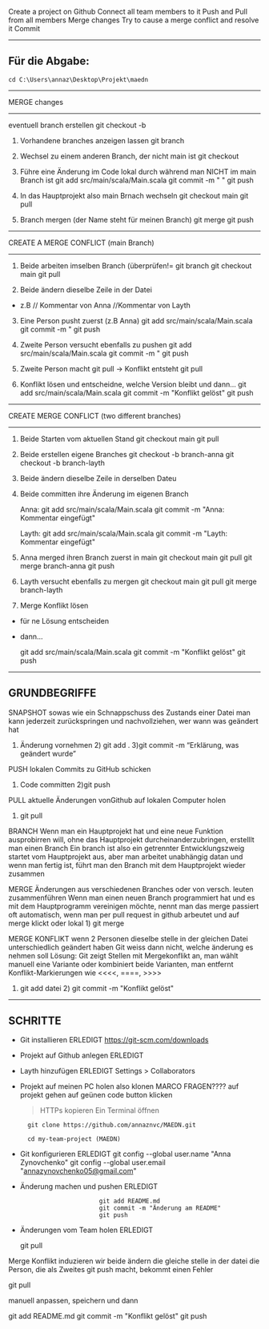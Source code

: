 Create a project on Github
Connect all team members to it
Push and Pull from all members
Merge changes
Try to cause a merge conflict and resolve it
Commit

--------------------------------
Für die Abgabe:
----------------------------------

    cd C:\Users\annaz\Desktop\Projekt\maedn


*********************************
MERGE changes
*********************************

eventuell branch erstellen
        git checkout -b <branch-name>

    
1) Vorhandene branches anzeigen lassen
    git branch

2) Wechsel zu einem anderen Branch, der nicht main ist
    git checkout <branch-name>

3) Führe eine Änderung im Code lokal durch während man NICHT im main Branch ist
    git add src/main/scala/Main.scala
    git commit -m "    "
    git push

4) In das Hauptprojekt also main Brnach wechseln
    git checkout main
    git pull 

5) Branch mergen (der Name steht für meinen Branch)
    git merge <branch-name>
    git push



******************************
CREATE A MERGE CONFLICT (main Branch)
*******************************

1) Beide arbeiten imselben Branch (überprüfen!=
    git branch
    git checkout main
    git pull

2) Beide ändern dieselbe Zeile in der Datei
- z.B
    // Kommentar von Anna
    //Kommentar von Layth

3) Eine Person pusht zuerst (z.B Anna)
    git add src/main/scala/Main.scala
    git commit -m "
    git push

4) Zweite Person versucht ebenfalls zu pushen
    git add src/main/scala/Main.scala
    git commit -m "
    git push

5) Zweite Person macht git pull -> Konflikt entsteht
    git pull

6) Konflikt lösen und entscheidne, welche Version bleibt und dann...
    git add src/main/scala/Main.scala
    git commit -m "Konflikt gelöst"
    git push



****************************************************
CREATE MERGE CONFLICT (two different branches)
****************************************************
1) Beide Starten vom aktuellen Stand
    git checkout main
    git pull

2) Beide erstellen eigene Branches
    git checkout -b branch-anna
    git checkout -b branch-layth

3) Beide ändern dieselbe Zeile in derselben Dateu

4) Beide committen ihre Änderung im eigenen Branch

    Anna:
        git add src/main/scala/Main.scala
        git commit -m "Anna: Kommentar eingefügt"

    Layth: 
        git add src/main/scala/Main.scala
        git commit -m "Layth: Kommentar eingefügt"

5) Anna merged ihren Branch zuerst in main
    git checkout main
    git pull
    git merge branch-anna
    git push

6) Layth versucht ebenfalls zu mergen
    git checkout main
    git pull
    git merge branch-layth

7) Merge Konflikt lösen
- für ne Lösung entscheiden
- dann...

    git add src/main/scala/Main.scala
    git commit -m "Konflikt gelöst"
    git push













--------------------------
GRUNDBEGRIFFE
--------------------------


SNAPSHOT
sowas wie ein Schnappschuss des Zustands einer Datei
man kann jederzeit zurückspringen und nachvollziehen, wer wann was geändert hat
1) Änderung vornehmen 2) git add . 3)git commit -m “Erklärung, was geändert wurde”

PUSH
lokalen Commits zu GitHub schicken
1) Code committen 2)git push

PULL
aktuelle Änderungen vonGithub auf lokalen Computer holen
1) git pull

BRANCH
Wenn man ein Hauptprojekt hat und eine neue Funktion ausprobirren will, ohne das Hauptprojekt durcheinanderzubringen, erstelllt man einen Branch
Ein branch ist also ein getrennter Entwicklungszweig
startet vom Hauptprojekt aus, aber man arbeitet unabhängig datan und wenn man fertig ist, führt man den Branch mit dem Hauptprojekt wieder zusammen

MERGE
Änderungen aus verschiedenen Branches oder von versch. leuten zusammenführen
Wenn man einen neuen Branch programmiert hat und es mit dem Hauptprogramm vereinigen möchte, nennt man das merge
passiert oft automatisch, wenn man per pull request in github arbeutet und auf merge klickt
oder lokal 1) git merge <branch-name>

MERGE KONFLIKT
wenn 2 Personen dieselbe stelle in der gleichen Datei unterschiedlich geändert haben
Git weiss dann nicht, welche änderung es nehmen soll
Lösung: Git zeigt Stellen mit Mergekonflikt an, man wählt manuell eine Variante oder kombiniert beide Varianten, man entfernt Konflikt-Markierungen wie <<<<, ====, >>>>
1) git add datei 2) git commit -m "Konflikt gelöst"


-----------------------------------------------------------
SCHRITTE
-----------------------------------------------------------

- Git installieren ERLEDIGT
    https://git-scm.com/downloads

- Projekt auf Github anlegen ERLEDIGT

- Layth hinzufügen ERLEDIGT
    Settings > Collaborators

- Projekt auf meinen PC holen also klonen MARCO FRAGEN????
    auf projekt gehen
    auf geünen code button klicken
    > HTTPs kopieren
    Ein Terminal öffnen


        git clone https://github.com/annaznvc/MAEDN.git

        cd my-team-project (MAEDN)

- Git konfigurieren ERLEDIGT
        git config --global user.name "Anna Zynovchenko"
        git config --global user.email "annazynovchenko05@gmail.com"

- Änderung machen und pushen ERLEDIGT

                            git add README.md
                            git commit -m "Änderung am README"
                            git push

- Änderungen vom Team holen ERLEDIGT

    git pull


Merge Konflikt induzieren
wir beide ändern die gleiche stelle in der datei
die Person, die als Zweites git push macht, bekommt einen Fehler

git pull

manuell anpassen, speichern und dann

git add README.md
git commit -m "Konflikt gelöst"
git push





